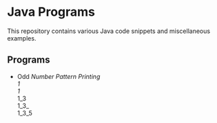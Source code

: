 
# Java Programs

This repository contains various Java code snippets and miscellaneous examples.


## Programs

- Odd _Number Pattern Printing <br>
    1<br>
1_<br>
1_3<br>
1_3_<br>
1_3_5<br>






